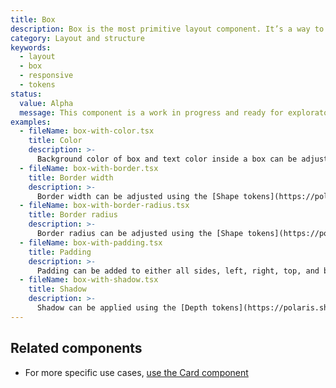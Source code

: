 ```yaml
---
title: Box
description: Box is the most primitive layout component. It’s a way to access Polaris design tokens.
category: Layout and structure
keywords:
  - layout
  - box
  - responsive
  - tokens
status:
  value: Alpha
  message: This component is a work in progress and ready for exploratory usage, with breaking changes expected in minor version updates. Please use with caution. Learn more about our [component lifecycles](/getting-started/components-lifecycle).
examples:
  - fileName: box-with-color.tsx
    title: Color
    description: >-
      Background color of box and text color inside a box can be adjusted using the [Color tokens](https://polaris.shopify.com/tokens/colors).
  - fileName: box-with-border.tsx
    title: Border width
    description: >-
      Border width can be adjusted using the [Shape tokens](https://polaris.shopify.com/tokens/shape), and a subset of tokens allows different types of border.
  - fileName: box-with-border-radius.tsx
    title: Border radius
    description: >-
      Border radius can be adjusted using the [Shape tokens](https://polaris.shopify.com/tokens/shape).
  - fileName: box-with-padding.tsx
    title: Padding
    description: >-
      Padding can be added to either all sides, left, right, top, and bottom, using the [Spacing tokens](https://polaris.shopify.com/tokens/spacing). The `padding` prop supports responsive spacing with the [Breakpoints tokens](https://polaris.shopify.com/tokens/breakpoints).
  - fileName: box-with-shadow.tsx
    title: Shadow
    description: >-
      Shadow can be applied using the [Depth tokens](https://polaris.shopify.com/tokens/depth).
---
```


## Related components

- For more specific use cases, [use the Card component](https://polaris.shopify.com/components/layout-and-structure/alpha-card)
